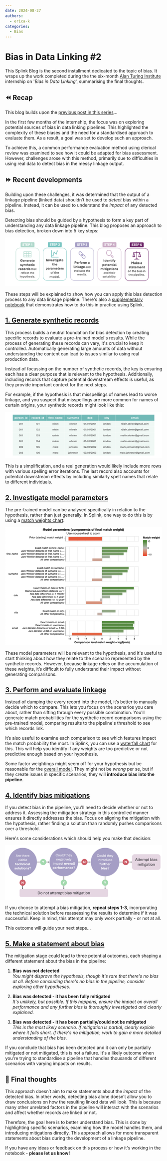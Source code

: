```yaml
---
date: 2024-08-27
authors:
  - erica-k
categories:
  - Bias
---
```


# Bias in Data Linking #2

This Splink Blog is the second installment dedicated to the topic of bias. It wraps up the work completed during the the six-month [Alan Turing Institute](https://www.turing.ac.uk) internship on '_Bias in Data Linking_', summarising the final thoughts.

<!-- more -->

## ⏪ Recap

This blog builds upon the [previous post in this series](https://moj-analytical-services.github.io/splink/blog/2024/08/19/bias-in-data-linking.html)...

In the first few months of the internship, the focus was on exploring potential sources of bias in data linking pipelines. This highlighted the complexity of these biases and the need for a standardised approach to evaluate them. As a result, a goal was set to develop such an approach. 

To achieve this, a common performance evaluation method using clerical review was examined to see how it could be adapted for bias assessment. However, challenges arose with this method, primarily due to difficulties in using real data to detect bias in the messy linkage output.

## ⏩ Recent developments 

Building upon these challenges, it was determined that the output of a linkage pipeline (linked data) shouldn’t be used to _detect_ bias within a pipeline. Instead, it can be used to understand the _impact_ of any detected bias. 

Detecting bias should be guided by a hypothesis to form a key part of understanding any data linkage pipeline. This blog proposes an approach to bias detection, broken down into 5 key steps:

![Image 1](./img/bias_investigation_steps.png)

These steps will be explained to show how you can apply this bias detection process to any data linkage pipeline. There's also a [supplementary notebook]() that demonstrates how to do this in practice using Splink.

## <u>1. Generate synthetic records</u>

This process builds a neutral foundation for bias detection by creating specific records to evaluate a pre-trained model's results. While the process of generating these records can vary, it's crucial to keep it controlled. Automatically generating large amounts of data without understanding the content can lead to issues similar to using real production data.

Instead of focussing on the number of synthetic records, the key is ensuring each has a clear purpose that is relevant to the hypothesis. Additionally, including records that capture potential downstream effects is useful, as they provide important context for the next steps. 

For example, if the hypothesis is that misspellings of names lead to worse linkage, and you suspect that misspellings are more common for names of certain origins, your synthetic records might look like this:

![Image 2](./img/sp_mistake_data.png)

This is a simplification, and a real generation would likely include more rows with various spelling error iterations. The last record also accounts for potential downstream effects by including similarly spelt names that relate to different individuals.

## <u>2. Investigate model parameters</u>

The pre-trained model can be analysed specifically in relation to the hypothesis, rather than just generally. In Splink, one way to do this is by using a [match weights chart](https://moj-analytical-services.github.io/splink/charts/match_weights_chart.html):

![Image 3](./img/match_weights_chart.png)

These model parameters will be relevant to the hypothesis, and it's useful to start thinking about how they relate to the scenario represented by the synthetic records. However, because linkage relies on the accumulation of these weights, it’s difficult to fully understand their impact without generating comparisons. 

## <u>3. Perform and evaluate linkage</u>

Instead of dumping the every record into the model, it’s better to manually decide which to compare. This lets you focus on the scenarios you care about, rather than sifting through every possible combination. You'll generate match probabilities for the synthetic record comparisons using the pre-trained model, comparing results to the pipeline's threshold to see which records link.

It’s also useful to examine each comparison to see which features impact the match probability the most. In Splink, you can use a [waterfall chart](https://moj-analytical-services.github.io/splink/charts/waterfall_chart.html) for this. This will help you identify if any weights are too predictive or not predictive enough based on your hypothesis. 

Some factor weightings might seem off for your hypothesis but be reasonable for the [overall model](#2-train-and-investigate-model). They might not be _wrong_ per se, but if they create issues in specific scenarios, they will **introduce bias into the pipeline**.

## <u>4. Identify bias mitigations</u>

If you detect bias in the pipeline, you'll need to decide whether or not to address it. Assessing the mitigation strategy in this controlled manner ensures it directly addresses the bias. Focus on aligning the mitigation with the hypothesis, rather finding a solution than randomly pushes comparisons over a threshold.

Here's some considerations which should help you make that decision:

![Image 4](./img/bias_mitigation_flowchart.png)

If you choose to attempt a bias mitigation, **repeat steps 1-3**, incorporating the technical solution before reassessing the results to determine if it was successful. Keep in mind, this attempt may only work partially - or not at all. 

This outcome will guide your next steps...

## <u>5. Make a statement about bias</u>

The mitigation stage could lead to three potential outcomes, each shaping a different statement about the bias in the pipeline:

1. **Bias was not detected**  
_You might disprove the hypothesis, though it's rare that there's no bias at all. Before concluding there's no bias in the pipeline, consider exploring other hypotheses._

2. **Bias was detected - it has been fully mitigated**  
_It's unlikely, but possible. If this happens, ensure the impact on overall performance and any further bias is thoroughly investigated and clearly explained._

3. **Bias was detected - it has been partially/could not be mitigated**  
_This is the most likely scenario. If mitigation is partial, clearly explain where it falls short. If there's no mitigation, work to gain a more detailed understanding of the bias._

If you conclude that bias has been detected and it can only be partially mitigated or not mitigated, this is not a failure. It's a likely outcome when you're trying to standardise a pipeline that handles thousands of different scenarios with varying impacts on results.

## 💭 Final thoughts

This approach doesn’t aim to make statements about the _impact_ of the detected bias. In other words, detecting bias alone doesn’t allow you to draw conclusions on how the resulting linked data will look. This is because many other unrelated factors in the pipeline will interact with the scenarios and affect whether records are linked or not.

Therefore, the goal here is to better understand bias. This is done by highlighting specific scenarios, examining how the model handles them, and introducing mitigations directly. This approach allows for more transparent statements about bias during the development of a linkage pipeline.

If you have any ideas or feedback on this process or how it's working in the notebook - **please let us know!**